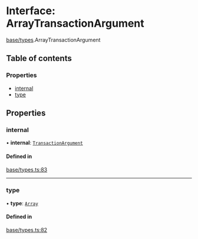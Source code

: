 # Interface: ArrayTransactionArgument

[base/types](../wiki/base.types).ArrayTransactionArgument

## Table of contents

### Properties

- [internal](../wiki/base.types.ArrayTransactionArgument#internal)
- [type](../wiki/base.types.ArrayTransactionArgument#type)

## Properties

### internal

• **internal**: [`TransactionArgument`](../wiki/base.types#transactionargument)

#### Defined in

[base/types.ts:83](https://github.com/PolymeshAssociation/polymesh-sdk/blob/fe2e6dd1/src/base/types.ts#L83)

___

### type

• **type**: [`Array`](../wiki/base.types.TransactionArgumentType#array)

#### Defined in

[base/types.ts:82](https://github.com/PolymeshAssociation/polymesh-sdk/blob/fe2e6dd1/src/base/types.ts#L82)
